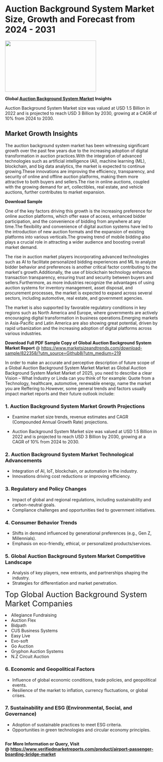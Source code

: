 <H1>Auction Background System Market Size, Growth and Forecast from 2024 - 2031</H1><img class="aligncenter size-medium wp-image-584254" src="https://thirdeyenews.in/wp-content/uploads/2024/09/Global-Market-Research-300x168.jpeg" alt="" width="300" height="168" /><p><strong>Global&nbsp;<a href="https://www.marketsizeandtrends.com/download-sample/822358/?utm_source=Github8j?utm_medium=219">Auction Background System Market</a> Insights</strong></p><p>Auction Background System Market size was valued at USD 1.5 Billion in 2022 and is projected to reach USD 3 Billion by 2030, growing at a CAGR of 10% from 2024 to 2030.</p><p><h2>Market Growth Insights</h2> <p>The auction background system market has been witnessing significant growth over the past few years due to the increasing adoption of digital transformation in auction practices.With the integration of advanced technologies such as artificial intelligence (AI), machine learning (ML), blockchain, and big data analytics, the market is expected to continue growing.These innovations are improving the efficiency, transparency, and security of online and offline auction platforms, making them more attractive to both buyers and sellers.The rise in online auctions, coupled with the growing demand for art, collectibles, real estate, and vehicle auctions, further contributes to market expansion.</p> <p><strong>Download Sample</strong></p> <p>One of the key factors driving this growth is the increasing preference for online auction platforms, which offer ease of access, enhanced bidder participation, and the convenience of bidding from anywhere at any time.The flexibility and convenience of digital auction systems have led to the introduction of new auction formats and the expansion of existing platforms into various verticals.The growing trend of mobile bidding also plays a crucial role in attracting a wider audience and boosting overall market demand.</p> <p>The rise in auction market players incorporating advanced technologies such as AI to facilitate personalized bidding experiences and ML to analyze bidder behavior and preferences is another critical factor contributing to the market's growth.Additionally, the use of blockchain technology enhances transaction transparency, ensuring trust and security between buyers and sellers.Furthermore, as more industries recognize the advantages of using auction systems for inventory management, asset disposal, and procurement processes, the market is expected to expand across several sectors, including automotive, real estate, and government agencies.</p> <p>The market is also supported by favorable regulatory conditions in key regions such as North America and Europe, where governments are actively encouraging digital transformation in business operations.Emerging markets in Asia-Pacific and Latin America are also showing great potential, driven by rapid urbanization and the increasing adoption of digital platforms across various industries.</p> <p><span class=""><strong>Download Full PDF Sample Copy of Global Auction Background System Market Report</strong> @ <a href="https://www.marketsizeandtrends.com/download-sample/822358/?utm_source=Github8j?utm_medium=219" target="_blank">https://www.marketsizeandtrends.com/download-sample/822358/?utm_source=Github8j?utm_medium=219</a></span></p><p>In order to make an accurate and perceptive description of future scope of a Global&nbsp;Auction Background System Market Market as Global&nbsp;Auction Background System Market Market of 2025, you need to describe a clear Vision &ndash; What Industry or Linda can you think of for example: Quote from a Technology, healthcare, automotive, renewable energy, name the market you are Reffering to.However, some general trends and factors usually impact market reports and their future outlook include:</p><h3>1.&nbsp;<strong>Auction Background System Market Growth Projections</strong></h3><ul><li>Examine market size trends, revenue estimates and CAGR (Compounded Annual Growth Rate) projections.</li><li><p>Auction Background System Market size was valued at USD 1.5 Billion in 2022 and is projected to reach USD 3 Billion by 2030, growing at a CAGR of 10% from 2024 to 2030.</p></li></ul><h3>2.&nbsp;<strong>Auction Background System Market Technological Advancements</strong></h3><ul><li>Integration of AI, IoT, blockchain, or automation in the industry.</li><li>Innovations driving cost reductions or improving efficiency.</li></ul><h3>3.&nbsp;<strong>Regulatory and Policy Changes</strong></h3><ul><li>Impact of global and regional regulations, including sustainability and carbon-neutral goals.</li><li>Compliance challenges and opportunities tied to government initiatives.</li></ul><h3>4.&nbsp;<strong>Consumer Behavior Trends</strong></h3><ul><li>Shifts in demand influenced by generational preferences (e.g., Gen Z, Millennials).</li><li>Emphasis on eco-friendly, ethical, or personalized products/services.</li></ul><h3>5.&nbsp;<strong>Global Auction Background System Market Competitive Landscape</strong></h3><ul><li>Analysis of key players, new entrants, and partnerships shaping the industry.</li><li>Strategies for differentiation and market penetration.</li></ul><p data-pm-slice="1 1 []"><span style="color: inherit; font-family: inherit; font-size: 25px;">Top Global Auction Background System Market Companies</span></p><div class="" data-test-id=""><p><li>Allegiance Fundraising</li><li> Auction Flex</li><li> Bidpath</li><li> CUS Business Systems</li><li> Easy Live</li><li> Evo-soft</li><li> Go Auction</li><li> Gryphon Auction Systems</li><li> N.Z Circuit Auction</li></p></div><h3>6.&nbsp;<strong>Economic and Geopolitical Factors</strong></h3><ul><li>Influence of global economic conditions, trade policies, and geopolitical events.</li><li>Resilience of the market to inflation, currency fluctuations, or global crises.</li></ul><h3>7.&nbsp;<strong>Sustainability and ESG (Environmental, Social, and Governance)</strong></h3><ul><li>Adoption of sustainable practices to meet ESG criteria.</li><li>Opportunities in green technologies and circular economy principles.</li></ul><h2><strong style="font-size: 14px;">For More Information or Query, Visit @&nbsp;</strong><a style="background-color: #ffffff; font-size: 14px;" href="https://www.marketsizeandtrends.com/report/auction-background-system-market/" target="_blank">https://www.verifiedmarketreports.com/product/airport-passenger-boarding-bridge-market</a></h2>
